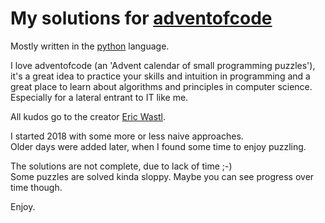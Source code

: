 # My solutions for [adventofcode](https://adventofcode.com/)

Mostly written in the [python](https://www.python.org/) language.  

I love adventofcode (an 'Advent calendar of small programming puzzles'),
it's a great idea to practice your skills and intuition in
programming and a great place to learn about algorithms and principles in
computer science. Especially for a lateral entrant to IT like me.  

All kudos go to the creator [Eric Wastl](@ericwast).  

I started 2018 with some more or less naive approaches.  
Older days were added later, when I found some time to enjoy puzzling.  

The solutions are not complete, due to lack of time ;-)  
Some puzzles are solved kinda sloppy. Maybe you can see progress over time though.  

Enjoy.
